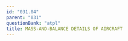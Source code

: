 ```yaml
---
id: "031.04"
parent: "031"
questionBank: "atpl"
title: MASS-AND-BALANCE DETAILS OF AIRCRAFT
---
```

